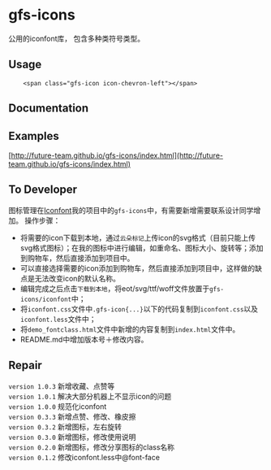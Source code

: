 # gfs-icons
公用的iconfont库， 包含多种类符号类型。


## Usage

```
    <span class="gfs-icon icon-chevron-left"></span>
```

## Documentation


## Examples

[http://future-team.github.io/gfs-icons/index.html](http://future-team.github.io/gfs-icons/index.html)

## To Developer
图标管理在[Iconfont](http://www.iconfont.cn/)我的项目中的`gfs-icons`中，有需要新增需要联系设计同学增加。
操作步骤：
-  将需要的icon下载到本地，通过`云朵标记`上传icon的svg格式（目前只能上传svg格式图标）；在我的图标中进行编辑，如重命名、图标大小、旋转等；添加到购物车，然后直接添加到项目中。
-  可以直接选择需要的icon添加到购物车，然后直接添加到项目中，这样做的缺点是无法改变icon的默认名称。
-  编辑完成之后点击`下载到本地`，将eot/svg/ttf/woff文件放置于`gfs-icons/iconfont`中；
-  将`iconfont.css`文件中`.gfs-icon{...}`以下的代码复制到`iconfont.css`以及`iconfont.less`文件中；
-  将`demo_fontclass.html`文件中新增的内容复制到`index.html`文件中。
-  README.md中增加版本号＋修改内容。

## Repair

`version 1.0.3` 新增收藏、点赞等 <br/>
`version 1.0.1` 解决大部分机器上不显示icon的问题 <br/>
`version 1.0.0` 规范化iconfont <br/>
`version 0.3.3` 新增点赞、修改、橡皮擦 <br/>
`version 0.3.2` 新增图标，左右旋转 <br/>
`version 0.3.0` 新增图标，修改使用说明 <br/>
`version 0.2.0` 新增图标，修改分享图标的class名称 <br/>
`version 0.1.2` 修改iconfont.less中@font-face <br/>
